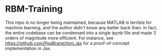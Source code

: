 # RBM-Training

This repo is no longer being maintained, because MATLAB is terrible for machine learning, and the author didn't know any better back then.
In fact, the entire codebase can be condensed into a single ipynb file and made 3 orders of magnitude more efficient. 
For instance, see https://github.com/PeaBrane/rbm_jax for a proof-of-concept implementation in Jax.
